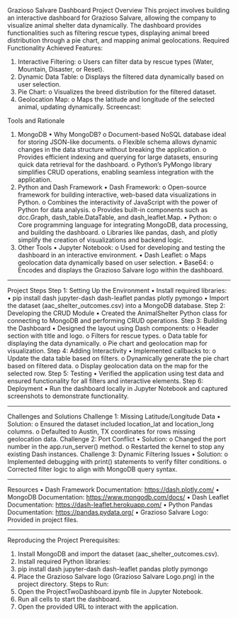 Grazioso Salvare Dashboard Project
Overview
This project involves building an interactive dashboard for Grazioso Salvare, allowing the company to visualize animal shelter data dynamically. The dashboard provides functionalities such as filtering rescue types, displaying animal breed distribution through a pie chart, and mapping animal geolocations.
Required Functionality
Achieved Features:
1.	Interactive Filtering: 
o	Users can filter data by rescue types (Water, Mountain, Disaster, or Reset).
2.	Dynamic Data Table: 
o	Displays the filtered data dynamically based on user selection.
3.	Pie Chart: 
o	Visualizes the breed distribution for the filtered dataset.
4.	Geolocation Map: 
o	Maps the latitude and longitude of the selected animal, updating dynamically.
Screencast:
 

Tools and Rationale
1. MongoDB
•	Why MongoDB? 
o	Document-based NoSQL database ideal for storing JSON-like documents.
o	Flexible schema allows dynamic changes in the data structure without breaking the application.
o	Provides efficient indexing and querying for large datasets, ensuring quick data retrieval for the dashboard.
o	Python’s PyMongo library simplifies CRUD operations, enabling seamless integration with the application.
2. Python and Dash Framework
•	Dash Framework: 
o	Open-source framework for building interactive, web-based data visualizations in Python.
o	Combines the interactivity of JavaScript with the power of Python for data analysis.
o	Provides built-in components such as dcc.Graph, dash_table.DataTable, and dash_leaflet.Map.
•	Python: 
o	Core programming language for integrating MongoDB, data processing, and building the dashboard.
o	Libraries like pandas, dash, and plotly simplify the creation of visualizations and backend logic.
3. Other Tools
•	Jupyter Notebook: 
o	Used for developing and testing the dashboard in an interactive environment.
•	Dash Leaflet: 
o	Maps geolocation data dynamically based on user selection.
•	Base64: 
o	Encodes and displays the Grazioso Salvare logo within the dashboard.
________________________________________
Project Steps
Step 1: Setting Up the Environment
•	Install required libraries: 
•	pip install dash jupyter-dash dash-leaflet pandas plotly pymongo
•	Import the dataset (aac_shelter_outcomes.csv) into a MongoDB database.
Step 2: Developing the CRUD Module
•	Created the AnimalShelter Python class for connecting to MongoDB and performing CRUD operations.
Step 3: Building the Dashboard
•	Designed the layout using Dash components: 
o	Header section with title and logo.
o	Filters for rescue types.
o	Data table for displaying the data dynamically.
o	Pie chart and geolocation map for visualization.
Step 4: Adding Interactivity
•	Implemented callbacks to: 
o	Update the data table based on filters.
o	Dynamically generate the pie chart based on filtered data.
o	Display geolocation data on the map for the selected row.
Step 5: Testing
•	Verified the application using test data and ensured functionality for all filters and interactive elements.
Step 6: Deployment
•	Run the dashboard locally in Jupyter Notebook and captured screenshots to demonstrate functionality.
________________________________________
Challenges and Solutions
Challenge 1: Missing Latitude/Longitude Data
•	Solution: 
o	Ensured the dataset included location_lat and location_long columns.
o	Defaulted to Austin, TX coordinates for rows missing geolocation data.
Challenge 2: Port Conflict
•	Solution: 
o	Changed the port number in the app.run_server() method.
o	Restarted the kernel to stop any existing Dash instances.
Challenge 3: Dynamic Filtering Issues
•	Solution: 
o	Implemented debugging with print() statements to verify filter conditions.
o	Corrected filter logic to align with MongoDB query syntax.
________________________________________
Resources
•	Dash Framework Documentation: https://dash.plotly.com/
•	MongoDB Documentation: https://www.mongodb.com/docs/
•	Dash Leaflet Documentation: https://dash-leaflet.herokuapp.com/
•	Python Pandas Documentation: https://pandas.pydata.org/
•	Grazioso Salvare Logo: Provided in project files.
________________________________________
Reproducing the Project
Prerequisites:
1.	Install MongoDB and import the dataset (aac_shelter_outcomes.csv).
2.	Install required Python libraries: 
3.	pip install dash jupyter-dash dash-leaflet pandas plotly pymongo
4.	Place the Grazioso Salvare logo (Grazioso Salvare Logo.png) in the project directory.
Steps to Run:
1.	Open the ProjectTwoDashboard.ipynb file in Jupyter Notebook.
2.	Run all cells to start the dashboard.
3.	Open the provided URL to interact with the application.
